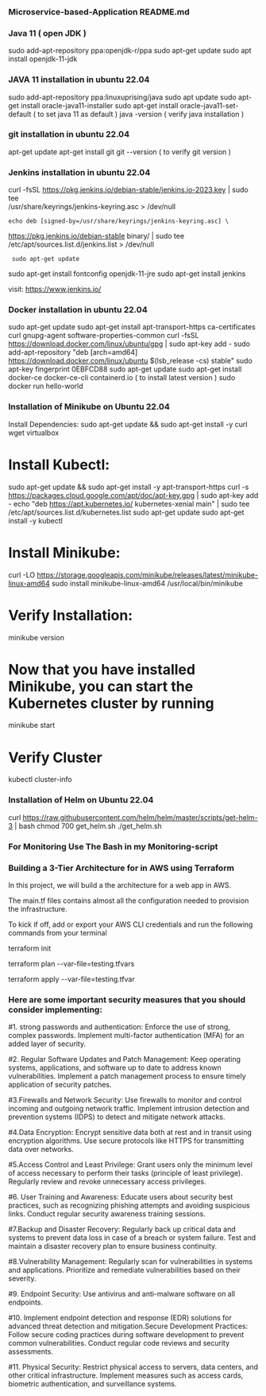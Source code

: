 ### Microservice-based-Application README.md


### Java 11 ( open JDK )
sudo add-apt-repository ppa:openjdk-r/ppa
sudo apt-get update
sudo apt install openjdk-11-jdk


### JAVA 11 installation in ubuntu 22.04
sudo add-apt-repository ppa:linuxuprising/java
sudo apt update
sudo apt-get install oracle-java11-installer
sudo apt-get install oracle-java11-set-default ( to set java 11 as default )
java -version ( verify java installation )


### git installation in ubuntu 22.04


apt-get update
apt-get install git
git --version ( to verify git version )


### Jenkins installation in ubuntu 22.04
curl -fsSL https://pkg.jenkins.io/debian-stable/jenkins.io-2023.key | sudo tee \
   /usr/share/keyrings/jenkins-keyring.asc > /dev/null


    echo deb [signed-by=/usr/share/keyrings/jenkins-keyring.asc] \
   https://pkg.jenkins.io/debian-stable binary/ | sudo tee \
   /etc/apt/sources.list.d/jenkins.list > /dev/null


     sudo apt-get update
 sudo apt-get install fontconfig openjdk-11-jre
 sudo apt-get install jenkins


 visit: https://www.jenkins.io/


### Docker installation in ubuntu 22.04
 sudo apt-get update
sudo apt-get install apt-transport-https ca-certificates curl gnupg-agent software-properties-common
curl -fsSL https://download.docker.com/linux/ubuntu/gpg | sudo apt-key add -
sudo add-apt-repository "deb [arch=amd64] https://download.docker.com/linux/ubuntu $(lsb_release -cs) stable"
sudo apt-key fingerprint 0EBFCD88
sudo apt-get update
sudo apt-get install docker-ce docker-ce-cli containerd.io ( to install latest version )
sudo docker run hello-world


### Installation of Minikube on Ubuntu 22.04
   Install Dependencies:
   sudo apt-get update && sudo apt-get install -y curl wget virtualbox
#   Install Kubectl:
   sudo apt-get update && sudo apt-get install -y apt-transport-https
curl -s https://packages.cloud.google.com/apt/doc/apt-key.gpg | sudo apt-key add -
echo "deb https://apt.kubernetes.io/ kubernetes-xenial main" | sudo tee /etc/apt/sources.list.d/kubernetes.list
sudo apt-get update
sudo apt-get install -y kubectl
# Install Minikube:
curl -LO https://storage.googleapis.com/minikube/releases/latest/minikube-linux-amd64
sudo install minikube-linux-amd64 /usr/local/bin/minikube
# Verify Installation: 
minikube version
# Now that you have installed Minikube, you can start the Kubernetes cluster by running
minikube start
# Verify Cluster
kubectl cluster-info


### Installation of Helm on Ubuntu 22.04
curl https://raw.githubusercontent.com/helm/helm/master/scripts/get-helm-3 | bash
chmod 700 get_helm.sh
./get_helm.sh


### For Monitoring Use The Bash in my Monitoring-script


### Building a 3-Tier Architecture for in AWS using Terraform
In this project, we will build a the architecture for a web app in AWS.


The main.tf files contains almost all the configuration needed to provision the infrastructure.


To kick if off, add or export your AWS CLI credentials and run the following commands from your terminal


terraform init


terraform plan --var-file=testing.tfvars


terraform apply --var-file=testing.tfvar



### Here are some important security measures that you should consider implementing:

#1. strong passwords and authentication:
Enforce the use of strong, complex passwords.
Implement multi-factor authentication (MFA) for an added layer of security.

#2. Regular Software Updates and Patch Management:
Keep operating systems, applications, and software up to date to address known vulnerabilities.
Implement a patch management process to ensure timely application of security patches.

#3.Firewalls and Network Security:
Use firewalls to monitor and control incoming and outgoing network traffic.
Implement intrusion detection and prevention systems (IDPS) to detect and mitigate network attacks.

#4.Data Encryption:
Encrypt sensitive data both at rest and in transit using encryption algorithms.
Use secure protocols like HTTPS for transmitting data over networks.

#5.Access Control and Least Privilege:
Grant users only the minimum level of access necessary to perform their tasks (principle of least privilege).
Regularly review and revoke unnecessary access privileges.

#6. User Training and Awareness:
Educate users about security best practices, such as recognizing phishing attempts and avoiding suspicious links.
Conduct regular security awareness training sessions.

#7.Backup and Disaster Recovery:
Regularly back up critical data and systems to prevent data loss in case of a breach or system failure.
Test and maintain a disaster recovery plan to ensure business continuity.

#8.Vulnerability Management:
 Regularly scan for vulnerabilities in systems and applications.
Prioritize and remediate vulnerabilities based on their severity.

#9. Endpoint Security:
Use antivirus and anti-malware software on all endpoints.

#10. Implement endpoint detection and response (EDR) solutions for advanced threat detection and mitigation.Secure Development Practices:
Follow secure coding practices during software development to prevent common vulnerabilities.
Conduct regular code reviews and security assessments.

#11. Physical Security:
Restrict physical access to servers, data centers, and other critical infrastructure.
Implement measures such as access cards, biometric authentication, and surveillance systems.

 
